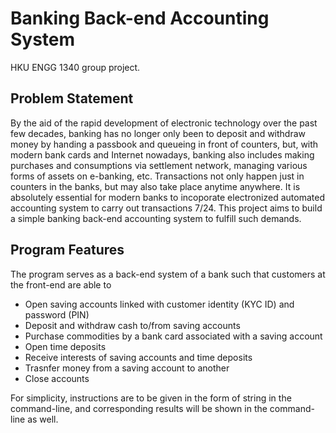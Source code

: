 # Banking Back-end Accounting System

HKU ENGG 1340 group project.

## Problem Statement

By the aid of the rapid development of electronic technology over the past few decades, banking has no longer only been to deposit and withdraw money by handing a passbook and queueing in front of counters, but, with modern bank cards and Internet nowadays, banking also includes making purchases and consumptions via settlement network, managing various forms of assets on e-banking, etc. Transactions not only happen just in counters in the banks, but may also take place anytime anywhere. It is absolutely essential for modern banks to incoporate electronized automated accounting system to carry out transactions 7/24. This project aims to build a simple banking back-end accounting system to fulfill such demands.

## Program Features

The program serves as a back-end system of a bank such that customers at the front-end are able to

- Open saving accounts linked with customer identity (KYC ID) and password (PIN)
- Deposit and withdraw cash to/from saving accounts
- Purchase commodities by a bank card associated with a saving account
- Open time deposits
- Receive interests of saving accounts and time deposits
- Trasnfer money from a saving account to another
- Close accounts

For simplicity, instructions are to be given in the form of string in the command-line, and corresponding results will be shown in the command-line as well.
